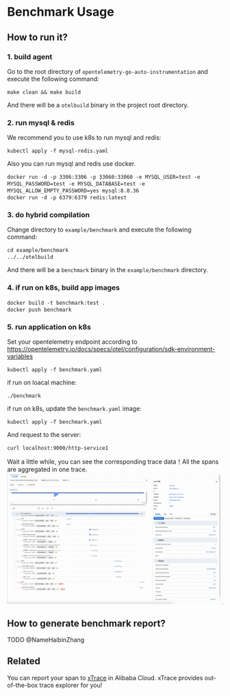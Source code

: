 # Benchmark Usage
## How to run it?
### 1. build agent
Go to the root directory of `opentelemetry-go-auto-instrumentation` and execute the following command:
```shell
make clean && make build
```
And there will be a `otelbuild` binary in the project root directory.
### 2. run mysql & redis
We recommend you to use k8s to run mysql and redis:
```shell
kubectl apply -f mysql-redis.yaml
```
Also you can run mysql and redis use docker.
```shell
docker run -d -p 3306:3306 -p 33060:33060 -e MYSQL_USER=test -e MYSQL_PASSWORD=test -e MYSQL_DATABASE=test -e MYSQL_ALLOW_EMPTY_PASSWORD=yes mysql:8.0.36
docker run -d -p 6379:6379 redis:latest
```

### 3. do hybrid compilation
Change directory to `example/benchmark` and execute the following command:
```shell
cd example/benchmark
../../otelbuild
```
And there will be a `benchmark` binary in the `example/benchmark` directory.
### 4. if run on k8s, build app images
```shell
docker build -t benchmark:test .
docker push benchmark
```
### 5. run application on k8s
Set your opentelemetry endpoint according to https://opentelemetry.io/docs/specs/otel/configuration/sdk-environment-variables
```shell
kubectl apply -f benchmark.yaml
```
if run on loacal machine:
```shell
./benchmark
```
if run on k8s, update the `benchmark.yaml` image:
```shell
kubectl apply -f benchmark.yaml
```
And request to the server:
```shell
curl localhost:9000/http-service1
```
Wait a little while, you can see the corresponding trace data！All the spans are aggregated in one trace.
![xtrace.png](xtrace.png)
## How to generate benchmark report?
TODO @NameHaibinZhang
## Related
You can report your span to [xTrace](https://help.aliyun.com/zh/opentelemetry/?spm=a2c4g.750001.J_XmGx2FZCDAeIy2ZCWL7sW.10.15152842aYbIq9&scm=20140722.S_help@@%E6%96%87%E6%A1%A3@@90275.S_BB2@bl+RQW@ag0+BB1@ag0+hot+os0.ID_90275-RL_xtrace-LOC_suggest~UND~product~UND~doc-OR_ser-V_3-P0_0) in Alibaba Cloud. xTrace provides out-of-the-box trace explorer for you!
